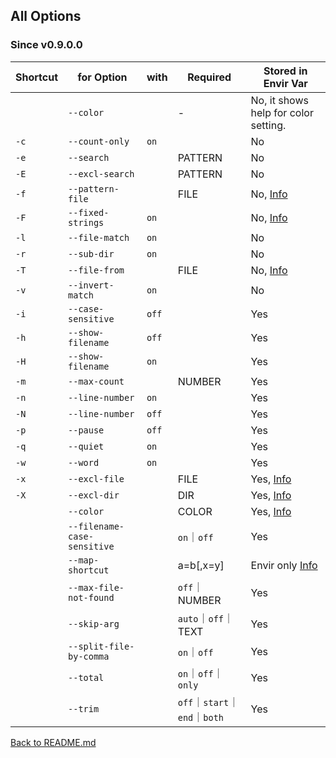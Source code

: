 ﻿## All Options

### Since v0.9.0.0

| Shortcut | for Option                  | with         | Required  | Stored in Envir Var
| -------- | ----------                  | ----         | --------  | -------------------
|          | ```--color```               |              | -         | No, it shows help for color setting.
| ```-c``` | ```--count-only```          | ```on```     |           | No
| ```-e``` | ```--search```              |              | PATTERN   | No
| ```-E``` | ```--excl-search```         |              | PATTERN   | No
| ```-f``` | ```--pattern-file```        |              | FILE      | No, [Info](https://github.com/ck-yung/grep/blob/master/docs/info-pattern.md)
| ```-F``` | ```--fixed-strings```       | ```on```     |           | No, [Info](https://github.com/ck-yung/grep/blob/master/docs/info-pattern.md)
| ```-l``` | ```--file-match```          | ```on```     |           | No
| ```-r``` | ```--sub-dir```             | ```on```     |           | No
| ```-T``` | ```--file-from```           |              | FILE      | No, [Info](https://github.com/ck-yung/grep/blob/master/docs/info-files-from.md)
| ```-v``` | ```--invert-match```        | ```on```     |           | No
| ```-i``` | ```--case-sensitive```      | ```off```    |           | Yes
| ```-h``` | ```--show-filename```       | ```off```    |           | Yes
| ```-H``` | ```--show-filename```       | ```on```     |           | Yes
| ```-m``` | ```--max-count```           |              | NUMBER    | Yes
| ```-n``` | ```--line-number```         | ```on```     |           | Yes
| ```-N``` | ```--line-number```         | ```off```    |           | Yes
| ```-p``` | ```--pause```               | ```off```    |           | Yes
| ```-q``` | ```--quiet```               | ```on```     |           | Yes
| ```-w``` | ```--word```                | ```on```     |           | Yes
| ```-x``` | ```--excl-file```           |              | FILE      | Yes, [Info](https://github.com/ck-yung/grep/blob/master/docs/info-excl.md)
| ```-X``` | ```--excl-dir```            |              | DIR       | Yes, [Info](https://github.com/ck-yung/grep/blob/master/docs/info-excl.md)
|          | ```--color```               |              | COLOR     | Yes, [Info](https://github.com/ck-yung/grep/blob/master/docs/info-color.md)
|          | ```--filename-case-sensitive``` |          | ```on```｜```off``` | Yes
|          | ```--map-shortcut```        |              | a=b[,x=y]           | Envir only [Info](https://github.com/ck-yung/grep/blob/master/docs/info-map-shortcut.md)
|          | ```--max-file-not-found```  |              | ```off```｜NUMBER   | Yes
|          | ```--skip-arg```            |              | ```auto```｜```off```｜TEXT     | Yes
|          | ```--split-file-by-comma``` |              | ```on```｜```off```            | Yes
|          | ```--total```               |              | ```on```｜```off```｜```only``` | Yes
|          | ```--trim```                |              | ```off```｜```start```｜```end```｜```both``` | Yes

[Back to README.md](https://github.com/ck-yung/grep/blob/master/docs/README.md)
